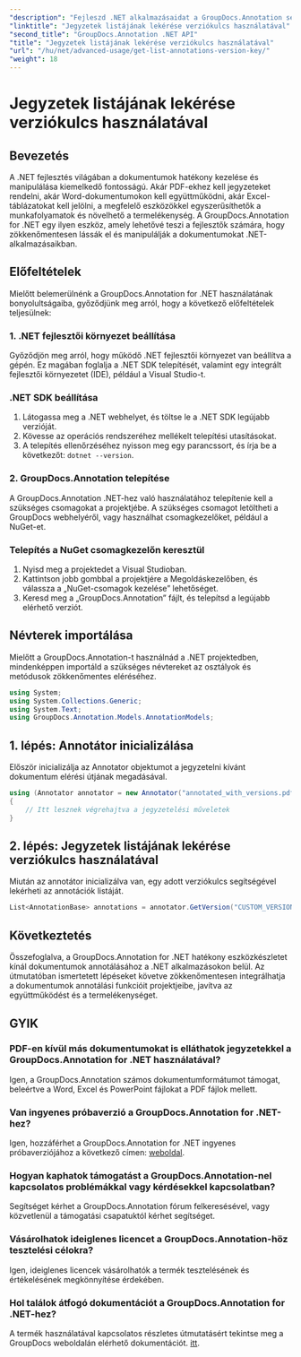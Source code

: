 ```yaml
---
"description": "Fejleszd .NET alkalmazásaidat a GroupDocs.Annotation segítségével a zökkenőmentes dokumentum-annotáció érdekében. Kövesd lépésről lépésre szóló útmutatónkat a hatékony integráció érdekében."
"linktitle": "Jegyzetek listájának lekérése verziókulcs használatával"
"second_title": "GroupDocs.Annotation .NET API"
"title": "Jegyzetek listájának lekérése verziókulcs használatával"
"url": "/hu/net/advanced-usage/get-list-annotations-version-key/"
"weight": 18
---
```


# Jegyzetek listájának lekérése verziókulcs használatával

## Bevezetés
A .NET fejlesztés világában a dokumentumok hatékony kezelése és manipulálása kiemelkedő fontosságú. Akár PDF-ekhez kell jegyzeteket rendelni, akár Word-dokumentumokon kell együttműködni, akár Excel-táblázatokat kell jelölni, a megfelelő eszközökkel egyszerűsíthetők a munkafolyamatok és növelhető a termelékenység. A GroupDocs.Annotation for .NET egy ilyen eszköz, amely lehetővé teszi a fejlesztők számára, hogy zökkenőmentesen lássák el és manipulálják a dokumentumokat .NET-alkalmazásaikban.
## Előfeltételek
Mielőtt belemerülnénk a GroupDocs.Annotation for .NET használatának bonyolultságaiba, győződjünk meg arról, hogy a következő előfeltételek teljesülnek:
### 1. .NET fejlesztői környezet beállítása
Győződjön meg arról, hogy működő .NET fejlesztői környezet van beállítva a gépén. Ez magában foglalja a .NET SDK telepítését, valamint egy integrált fejlesztői környezetet (IDE), például a Visual Studio-t.
### .NET SDK beállítása
1. Látogassa meg a .NET webhelyet, és töltse le a .NET SDK legújabb verzióját.
2. Kövesse az operációs rendszeréhez mellékelt telepítési utasításokat.
3. A telepítés ellenőrzéséhez nyisson meg egy parancssort, és írja be a következőt: `dotnet --version`.
### 2. GroupDocs.Annotation telepítése
A GroupDocs.Annotation .NET-hez való használatához telepítenie kell a szükséges csomagokat a projektjébe. A szükséges csomagot letöltheti a GroupDocs webhelyéről, vagy használhat csomagkezelőket, például a NuGet-et.
### Telepítés a NuGet csomagkezelőn keresztül
1. Nyisd meg a projektedet a Visual Studioban.
2. Kattintson jobb gombbal a projektjére a Megoldáskezelőben, és válassza a „NuGet-csomagok kezelése” lehetőséget.
3. Keresd meg a „GroupDocs.Annotation” fájlt, és telepítsd a legújabb elérhető verziót.

## Névterek importálása
Mielőtt a GroupDocs.Annotation-t használnád a .NET projektedben, mindenképpen importáld a szükséges névtereket az osztályok és metódusok zökkenőmentes eléréséhez.
```csharp
using System;
using System.Collections.Generic;
using System.Text;
using GroupDocs.Annotation.Models.AnnotationModels;
```
## 1. lépés: Annotátor inicializálása
Először inicializálja az Annotator objektumot a jegyzetelni kívánt dokumentum elérési útjának megadásával.
```csharp
using (Annotator annotator = new Annotator("annotated_with_versions.pdf"))
{
    // Itt lesznek végrehajtva a jegyzetelési műveletek
}
```
## 2. lépés: Jegyzetek listájának lekérése verziókulcs használatával
Miután az annotátor inicializálva van, egy adott verziókulcs segítségével lekérheti az annotációk listáját.
```csharp
List<AnnotationBase> annotations = annotator.GetVersion("CUSTOM_VERSION");
```

## Következtetés
Összefoglalva, a GroupDocs.Annotation for .NET hatékony eszközkészletet kínál dokumentumok annotálásához a .NET alkalmazásokon belül. Az útmutatóban ismertetett lépéseket követve zökkenőmentesen integrálhatja a dokumentumok annotálási funkcióit projektjeibe, javítva az együttműködést és a termelékenységet.
## GYIK
### PDF-en kívül más dokumentumokat is elláthatok jegyzetekkel a GroupDocs.Annotation for .NET használatával?
Igen, a GroupDocs.Annotation számos dokumentumformátumot támogat, beleértve a Word, Excel és PowerPoint fájlokat a PDF fájlok mellett.
### Van ingyenes próbaverzió a GroupDocs.Annotation for .NET-hez?
Igen, hozzáférhet a GroupDocs.Annotation for .NET ingyenes próbaverziójához a következő címen: [weboldal](https://releases.groupdocs.com/annotation/net/).
### Hogyan kaphatok támogatást a GroupDocs.Annotation-nel kapcsolatos problémákkal vagy kérdésekkel kapcsolatban?
Segítséget kérhet a GroupDocs.Annotation fórum felkeresésével, vagy közvetlenül a támogatási csapatuktól kérhet segítséget.
### Vásárolhatok ideiglenes licencet a GroupDocs.Annotation-höz tesztelési célokra?
Igen, ideiglenes licencek vásárolhatók a termék tesztelésének és értékelésének megkönnyítése érdekében.
### Hol találok átfogó dokumentációt a GroupDocs.Annotation for .NET-hez?
A termék használatával kapcsolatos részletes útmutatásért tekintse meg a GroupDocs weboldalán elérhető dokumentációt. [itt]( https://tutorials.groupdocs.com/annotation/net/).